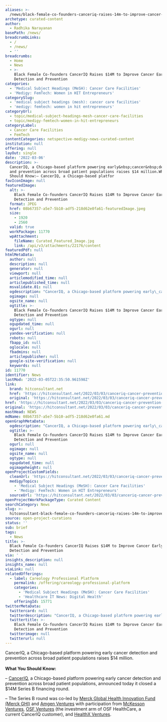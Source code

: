 ```yaml
---
aliases: >-
  /news/black-female-co-founders-canceriq-raises-14m-to-improve-cancer-early-detection-and-prevention
archetype: curated-content
author:
  - Radhika Narayanan
basePath: /news/
breadcrumbLinks:
  - /
  - /news/
  - ''
breadcrumbs:
  - Home
  - News
  - >-
    Black Female Co-founders CancerIQ Raises $14M to Improve Cancer Early
    Detection and Prevention
categories:
  - 'Medical Subject Headings (MeSH): Cancer Care Facilities'
  - 'Medigy: FemTech: Women in HIT Entrepreneurs'
categorySlug:
  - 'medical subject headings (mesh): cancer care facilities'
  - 'medigy: femtech: women in hit entrepreneurs'
categoryUrl:
  - topic/medical-subject-headings-mesh-cancer-care-facilities
  - topic/medigy-femtech-women-in-hit-entrepreneurs
categoryLabel:
  - Cancer Care Facilities
  - FemTech
contentCategories: netspective-medigy-news-curated-content
institution: null
offering: null
layOut: single
date: '2022-03-06'
description: >-
  CancerIQ, a Chicago-based platform powering early&nbsp;cancer&nbsp;detection
  and prevention across broad patient populations raises $14 million.What You
  Should Know:– CancerIQ, a Chicago-based platfor
favIconImage: null
featuredImage:
  alt: >-
    Black Female Co-founders CancerIQ Raises $14M to Improve Cancer Early
    Detection and Prevention
  format: JPEG
  href: 08b67357-a5e7-5b10-adf5-218d62e0fa61-featuredImage.jpeg
  size:
    - 1920
    - 2560
  valid: true
  workPackage: 11770
  wpAttachment:
    fileName: Curated_Featured_Image.jpg
    link: /api/v3/attachments/22176/content
featuredPdf: null
htmlMetaData:
  author: null
  description: null
  generator: null
  viewport: null
  articlemodified_time: null
  articlepublished_time: null
  msvalidate.01: null
  ogdescription: "CancerIQ, a Chicago-based platform powering early\_cancer\_detection and prevention across broad patient populations raises $14 million."
  ogimage: null
  ogsite_name: null
  ogtitle: >-
    Black Female Co-founders CancerIQ Raises $14M to Improve Cancer Early
    Detection and Prevention
  ogtype: null
  ogupdated_time: null
  ogurl: null
  yandex-verification: null
  robots: null
  fbapp_id: null
  oglocale: null
  fbadmins: null
  articlepublisher: null
  google-site-verification: null
  keywords: null
id: 11770
identifier: News
lastMod: '2022-03-05T22:35:50.961598Z'
link:
  brand: hitconsultant.net
  href: 'https://hitconsultant.net/2022/03/03/canceriq-cancer-prevention-funding/'
  original: 'https://hitconsultant.net/2022/03/03/canceriq-cancer-prevention-funding/'
href: 'https://hitconsultant.net/2022/03/03/canceriq-cancer-prevention-funding/'
original: 'https://hitconsultant.net/2022/03/03/canceriq-cancer-prevention-funding/'
mastHead: NEWS
mdName: 08b67357-a5e7-5b10-adf5-218d62e0fa61.md
openGraphMetaData:
  ogdescription: "CancerIQ, a Chicago-based platform powering early\_cancer\_detection and prevention across broad patient populations raises $14 million."
  ogtitle: >-
    Black Female Co-founders CancerIQ Raises $14M to Improve Cancer Early
    Detection and Prevention
  ogurl: null
  ogimage: null
  ogsite_name: null
  ogtype: null
  ogupdated_time: null
  ogimageheight: null
openProjectCustomFields:
  cleanUrl: 'https://hitconsultant.net/2022/03/03/canceriq-cancer-prevention-funding/'
  medigyTopics:
    - 'Medical Subject Headings (MeSH): Cancer Care Facilities'
    - 'Medigy: FemTech: Women in HIT Entrepreneurs'
  sourceUrl: 'https://hitconsultant.net/2022/03/03/canceriq-cancer-prevention-funding/'
openProjectWorkPackageType: Curated Content
searchCategory: News
slug: >-
  hitconsultant-black-female-co-founders-canceriq-raises-14m-to-improve-cancer-early-detection-and-prevention
source: open-project-curations
status: ''
sub: brief
tags:
  - News
title: >-
  Black Female Co-founders CancerIQ Raises $14M to Improve Cancer Early
  Detection and Prevention
via: ' '
insights_description: null
insights_name: null
viaLink: null
relatedOfferings:
  - label: Careology Professional Platform
    permalink: /offering/careology-professional-platform
    categories:
      - 'Medical Subject Headings (MeSH): Cancer Care Facilities'
      - 'Healthcare IT News: Digital Health'
    offeringId: 15771
twitterMetaData:
  twittercard: null
  twitterdescription: "CancerIQ, a Chicago-based platform powering early\_cancer\_detection and prevention across broad patient populations raises $14 million."
  twittertitle: >-
    Black Female Co-founders CancerIQ Raises $14M to Improve Cancer Early
    Detection and Prevention
  twitterimage: null
  twitterurl: null
---
```

<p>CancerIQ, a Chicago-based platform powering early&nbsp;cancer&nbsp;detection and prevention across broad patient populations raises $14 million.<br><br><strong>What You Should Know:</strong></p><p>– <a href="https://www.canceriq.com/">CancerIQ</a>, a Chicago-based platform powering early&nbsp;cancer&nbsp;detection and prevention across broad patient populations, announced today it closed a $14M Series B financing round.</p><p>– The Series B round was co-led by <a href="https://www.merckghifund.com/">Merck Global Health Innovation Fund (Merck GHI)</a> and <a href="https://www.amgen.com/">Amgen Ventures</a> with participation from <a href="https://ventures.mckesson.com/">McKesson Ventures</a>, <a href="https://www.osfhealthcare.org/innovation/who/ventures/">OSF Ventures</a> (the investment arm of OSF HealthCare, a current&nbsp;CancerIQ&nbsp;customer), and <a href="https://www.healthxventures.com/">HealthX Ventures</a>.</p>